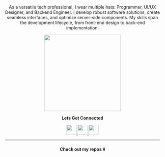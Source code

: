 <p align="center">
    As a versatile tech professional, I wear multiple hats: Programmer, UI/UX Designer, and Backend Engineer. I develop robust software solutions, create seamless interfaces, and optimize server-side components. My skills span the development lifecycle, from front-end design to back-end implementation.
</p>

<p align="center">
    <img width="250" src="https://lh3.googleusercontent.com/pw/AP1GczM2peU4b5PcKPCB81Omj8BxrWC2nZhXZONPpGsrawy3H4IcE6mouEJdfMvEfza7w5T88qIBYBEd7Gx9rLxj8cuBZcQ17A9DNUq-_iek_Dw249C9nw=w2400">
</p>

<p align="center">
    <b>
        Lets Get Connected
    </b>
</p>
<p align="center">
    <a href= "https://dev.to/atonyabravin">
        <img width="32" height="32" src="https://img.icons8.com/fluency/48/source-code.png"/>
    </a>
    <a href= "https://twitter.com/bravin_the_Geek">
        <img width="32" height="32" src="https://img.icons8.com/fluency/48/twitter-circled.png"/>
    </a>
    <a href= "https://www.linkedin.com/in/bravin-atonya-71048425a/">
        <img width="32" height="32" src="https://img.icons8.com/fluency/48/linkedin.png"/>
    </a>
</p>

----
<p>
    <h4 align="center">
        Check out my repos ⬇️
    </h4>
</p>
<!--
This are some ideas to be implemented:
- 🔭 I’m currently working on ...
- 🌱 I’m currently learning ...
- 👯 I’m looking to collaborate on ...
- 🤔 I’m looking for help with ...
- 💬 Ask me about ...
- 📫 How to reach me: ...
- 😄 Pronouns: ...
- ⚡ Fun fact: ...
-->
